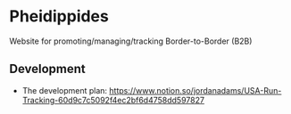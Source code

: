 # Pheidippides

Website for promoting/managing/tracking Border-to-Border (B2B)

## Development

- The development plan: https://www.notion.so/jordanadams/USA-Run-Tracking-60d9c7c5092f4ec2bf6d4758dd597827
